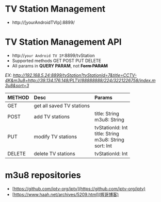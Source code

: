 # TV Station Management
* http://[yourAndroidTVIp]:8899/


# TV Station Management API
* http://`your Android TV IP`:8899/tvStation
* Supported methods GET POST PUT DELETE
* All params in **QUERY PARAM**, not **~~Form PARAM~~**

*EX: http://192.168.5.24:8899/tvStation?tvStationId=7&title=CCTV-4K&m3u8=http://39.134.176.148/PLTV/88888888/224/3221226758/index.m3u8&sort=3*

| METHOD | Desc | Params |
|:-------|:-----|:---|
| GET | get all saved TV stations |   |
| POST | add TV stations | title: String <br> m3u8: String |
| PUT | modify TV stations | tvStationId: Int <br> title: String <br> m3u8: String <br> sort: Int |
| DELETE | delete TV stations | tvStationId: Int |

# m3u8 repositories
* [https://github.com/iptv-org/iptv](https://github.com/iptv-org/iptv)
* [https://www.haah.net/archives/5209.html](辉哥博客)
